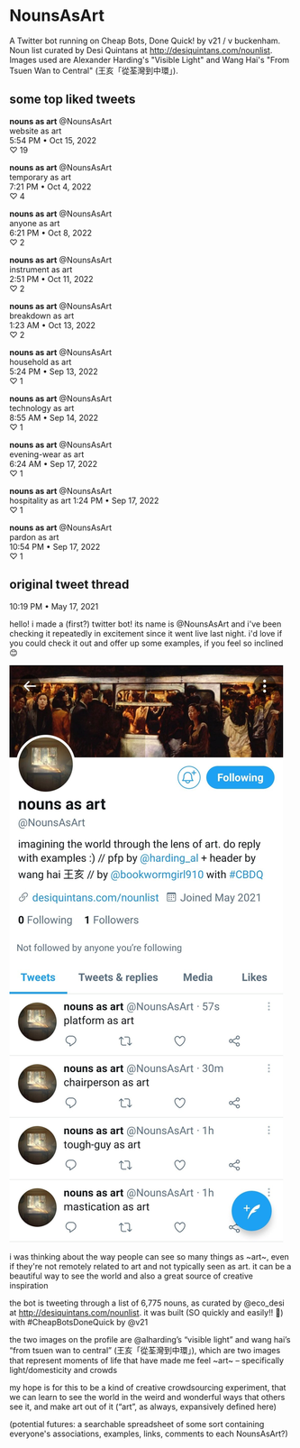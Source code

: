 # NounsAsArt

A Twitter bot running on Cheap Bots, Done Quick! by v21 / v buckenham. Noun list curated by Desi Quintans at http://desiquintans.com/nounlist. Images used are Alexander Harding's "Visible Light" and Wang Hai's "From Tsuen Wan to Central" (王亥「從荃灣到中環」).

## some top liked tweets

**nouns as art** @NounsAsArt  
website as art  
5:54 PM • Oct 15, 2022  
♡ 19

**nouns as art** @NounsAsArt  
temporary as art  
7:21 PM • Oct 4, 2022  
♡ 4

**nouns as art** @NounsAsArt  
anyone as art  
6:21 PM • Oct 8, 2022  
♡ 2

**nouns as art** @NounsAsArt  
instrument as art  
2:51 PM • Oct 11, 2022  
♡ 2

**nouns as art** @NounsAsArt  
breakdown as art  
1:23 AM • Oct 13, 2022  
♡ 2

**nouns as art** @NounsAsArt  
household as art  
5:24 PM • Sep 13, 2022  
♡ 1

**nouns as art** @NounsAsArt  
technology as art  
8:55 AM • Sep 14, 2022  
♡ 1

**nouns as art** @NounsAsArt  
evening-wear as art  
6:24 AM • Sep 17, 2022  
♡ 1

**nouns as art** @NounsAsArt  
hospitality as art
1:24 PM • Sep 17, 2022  
♡ 1

**nouns as art** @NounsAsArt  
pardon as art  
10:54 PM • Sep 17, 2022  
♡ 1

## original tweet thread

10:19 PM • May 17, 2021

hello! i made a (first?) twitter bot! its name is @NounsAsArt and i've been checking it repeatedly in excitement since it went live last night. i'd love if you could check it out and offer up some examples, if you feel so inclined 😊  

![a screenshot of the twitter profile](twitter.jpg)

i was thinking about the way people can see so many things as ~art~, even if they're not remotely related to art and not typically seen as art. it can be a beautiful way to see the world and also a great source of creative inspiration  

the bot is tweeting through a list of 6,775 nouns, as curated by @eco_desi at http://desiquintans.com/nounlist. it was built (SO quickly and easily!! 🤩) with #CheapBotsDoneQuick by @v21  

the two images on the profile are @alharding’s “visible light” and wang hai’s “from tsuen wan to central” (王亥「從荃灣到中環」), which are two images that represent moments of life that have made me feel ~art~ – specifically light/domesticity and crowds  

my hope is for this to be a kind of creative crowdsourcing experiment, that we can learn to see the world in the weird and wonderful ways that others see it, and make art out of it (“art”, as always, expansively defined here)  

(potential futures: a searchable spreadsheet of some sort containing everyone's associations, examples, links, comments to each NounsAsArt?)  